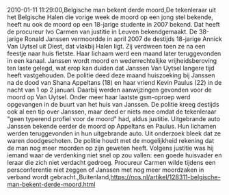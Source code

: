 2010-01-11 11:29:00,Belgische man bekent derde moord,De tekenleraar uit het Belgische Halen die vorige week de moord op een jong stel bekende, heeft nu ook de moord op een 18-jarige studente in 2007 bekend. Dat heeft de procureur Ivo Carmen van justitie in Leuven bekendgemaakt. De 38-jarige Ronald Janssen vermoordde in april 2007 de destijds 18-jarige Annick Van Uytsel uit Diest, dat vlakbij Halen ligt. Zij verdween toen ze na een feestje naar huis fietste. Haar lichaam werd een maand later teruggevonden in een kanaal. Janssen wordt moord en wederrechtelijke vrijheidsberoving ten laste gelegd, wat erop kan duiden dat Janssen Van Uytsel langere tijd heeft vastgehouden. De politie deed deze maand huiszoeking bij Janssen na de dood van Shana Appeltans (18) en haar vriend Kevin Paulus (22) in de nacht van 1 op 2 januari. Daarbij werden aanwijzingen gevonden voor de moord op Van Uytsel. Onder meer haar laatste gsm-oproep werd opgevangen in de buurt van het huis van Janssen. De politie kreeg destijds ook al een tip over Janssen, maar deed er niets mee omdat de tekenleraar "geen typerend profiel voor de moord" had, aldus justitie. Uitgebrande auto Janssen bekende eerder de moord op Appeltans en Paulus. Hun lichamen werden teruggevonden in hun uitgebrande auto. Uit onderzoek bleek dat ze waren doodgeschoten. De politie houdt met de mogelijkheid rekening dat de man nog meer moorden op zijn geweten heeft. Volgens justitie was hij iemand waar de verdenking niet snel op zou vallen: een goede huisvader en leraar die zich niet verdacht gedroeg. Procureur Carmen wilde tijdens een persconferentie niet zeggen of Janssen met nog meer moordzaken in verband wordt gebracht.,Buitenland,https://nos.nl/artikel/128311-belgische-man-bekent-derde-moord.html